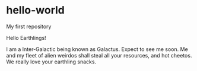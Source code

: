 # hello-world
My first repository

Hello Earthlings!

I am a Inter-Galactic being known as Galactus.
Expect to see me soon.
Me and my fleet of alien weirdos shall steal all your resources, and hot cheetos.
We really love your earthling snacks.
